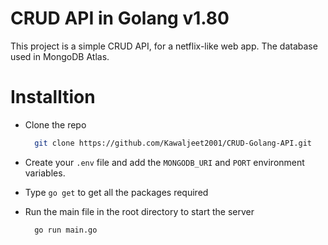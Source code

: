 
# CRUD API in Golang v1.80

This project is a simple CRUD API, for a netflix-like web app. The database used in MongoDB Atlas.


# Installtion

- Clone the repo

  ```bash
    git clone https://github.com/Kawaljeet2001/CRUD-Golang-API.git
  ```

- Create your ```.env``` file and add the ```MONGODB_URI``` and ```PORT```  environment variables.

- Type ```go get``` to get all the packages required

- Run the main file in the root directory to start the server
  ```bash
    go run main.go
  ```
    
